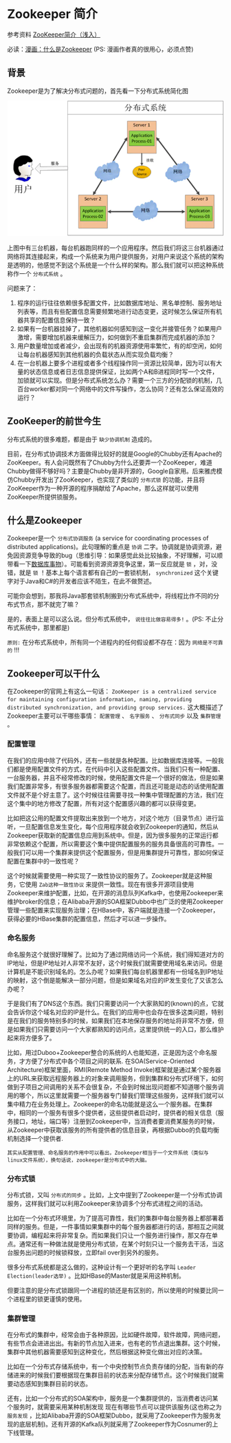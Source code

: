 # Zookeeper 简介

参考资料 [ZooKeeper简介（浅入）](https://juejin.im/post/6844903684610981895)

必读：[漫画：什么是Zookeeper](https://juejin.im/post/6844903684610981895) (PS: 漫画作者真的很用心，必须点赞)

## 背景

Zookeeper是为了解决分布式问题的，首先看一下分布式系统简化图

![分布式系统简略图](assets/images/分布式系统简略图.jpg)

上图中有三台机器，每台机器跑同样的一个应用程序。然后我们将这三台机器通过网络将其连接起来，构成一个系统来为用户提供服务，对用户来说这个系统的架构是透明的，他感觉不到这个系统是一个什么样的架构。那么我们就可以把这种系统称作一个 `分布式系统` 。

问题来了：

1. 程序的运行往往依赖很多配置文件，比如数据库地址、黑名单控制、服务地址列表等，而且有些配置信息需要频繁地进行动态变更，这时候怎么保证所有机器共享的配置信息保持一致？
2. 如果有一台机器挂掉了，其他机器如何感知到这一变化并接管任务？如果用户激增，需要增加机器来缓解压力，如何做到不重启集群而完成机器的添加？
3. 用户数量增加或者减少，会出现有的机器资源使用率繁忙，有的却空闲，如何让每台机器感知到其他机器的负载状态从而实现负载均衡？
4. 在一台机器上要多个进程或者多个线程操作同一资源比较简单，因为可以有大量的状态信息或者日志信息提供保证，比如两个A和B进程同时写一个文件，加锁就可以实现。但是分布式系统怎么办？需要一个三方的分配锁的机制，几百台worker都对同一个网络中的文件写操作，怎么协同？还有怎么保证高效的运行？

## ZooKeeper的前世今生

分布式系统的很多难题，都是由于 `缺少协调机制` 造成的。

目前，在分布式协调技术方面做得比较好的就是Google的Chubby还有Apache的ZooKeeper。有人会问既然有了Chubby为什么还要弄一个ZooKeeper，难道Chubby做得不够好吗？主要是Chubby是非开源的，Google自家用。后来雅虎模仿Chubby开发出了ZooKeeper，也实现了类似的 `分布式锁` 的功能，并且将ZooKeeper作为一种开源的程序捐献给了Apache，那么这样就可以使用ZooKeeper所提供锁服务。

## 什么是Zookeeper

Zookeeper是一个 `分布式协调服务` (a service for coordinating processes of distributed applications)。此句理解的重点是 `协调` 二字。协调就是协调资源，避免因资源竞争导致的bug（思维引导：如果感觉此处比较抽象，不好理解，可以顺带看一下[数据库事物](../../../数据库/SQL/事物.md)）。可能看到资源资源竞争这里，第一反应就是 `锁` ，对，没错，就是 `锁` ！基本上每个语言都有自己的一套锁机制， `synchronized` 这个关键字对于Java和C#的开发者应该不陌生，在此不做赘述。

可能你会想到，那我将Java那套锁机制搬到分布式系统中，将线程比作不同的分布式节点，那不就完了嘛？

是的，表面上是可以这么说。但分布式系统中， `说往往比做容易得多!` 。(PS: 不止分布式系统中，那里都是)

`原则:` 在分布式系统中，所有同一个进程内的任何假设都不存在：因为 `网络是不可靠的` !!!

## Zookeeper可以干什么

在Zookeeper的官网上有这么一句话： `ZooKeeper is a centralized service for maintaining configuration information, naming, providing distributed synchronization, and providing group services.`
这大概描述了Zookeeper主要可以干哪些事情： `配置管理` 、 `名字服务` 、 `分布式同步` 以及 `集群管理` 。

### 配置管理

在我们的应用中除了代码外，还有一些就是各种配置。比如数据库连接等。一般我们都是使用配置文件的方式，在代码中引入这些配置文件。当我们只有一种配置、一台服务器，并且不经常修改的时候，使用配置文件是一个很好的做法，但是如果我们配置非常多，有很多服务器都需要这个配置，而且还可能是动态的话使用配置文件就不是个好主意了。这个时候往往需要寻找一种集中管理配置的方法，我们在这个集中的地方修改了配置，所有对这个配置感兴趣的都可以获得变更。

比如把这公用的配置文件提取出来放到一个地方，对这个地方（目录节点）进行监听，一旦配置信息发生变化，每个应用程序就会收到Zookeeper的通知，然后从Zookeeper获取新的配置信息应用到系统中。但是，因为很多服务的正常运行都非常依赖这个配置，所以需要这个集中提供配置服务的服务具备很高的可靠性。一般我们可以用一个集群来提供这个配置服务，但是用集群提升可靠性，那如何保证配置在集群中的一致性呢？

这个时候就需要使用一种实现了一致性协议的服务了。Zookeeper就是这种服务，它使用 `Zab这种一致性协议` 来提供一致性。现在有很多开源项目使用Zookeeper来维护配置，比如，在开源的消息队列Kafka中，也使用Zookeeper来维护broker的信息；在Alibaba开源的SOA框架Dubbo中也广泛的使用Zookeeper管理一些配置来实现服务治理；在HBase中，客户端就是连接一个Zookeeper，获得必要的HBase集群的配置信息，然后才可以进一步操作。

### 命名服务

命名服务这个就很好理解了。比如为了通过网络访问一个系统，我们得知道对方的IP地址，但是IP地址对人非常不友好，这个时候我们就需要使用域名来访问。但是计算机是不能识别域名的。怎么办呢？如果我们每台机器里都有一份域名到IP地址的映射，这个倒是能解决一部分问题，但是如果域名对应的IP发生变化了又该怎么办呢？

于是我们有了DNS这个东西。我们只需要访问一个大家熟知的(known)的点，它就会告诉你这个域名对应的IP是什么。在我们的应用中也会存在很多这类问题，特别是在我们的服务特别多的时候，如果我们在本地保存服务的地址将非常不方便，但是如果我们只需要访问一个大家都熟知的访问点，这里提供统一的入口，那么维护起来将方便多了。

比如，用过Duboo+Zookeeper整合的系统的人也能知道，正是因为这个命名服务，才方便了分布式中各个项目之间的联系. 在SOA(Service-Oriented Architecture)框架里面，RMI(Remote Method Invoke)框架就是通过某个服务器上的URL来获取远程服务器上的对象来调用服务，但到集群和分布式环境下，如何做到子项目之间调用的关系不会很复杂，不会到时候出现问题都不知道哪个服务调用的哪个，所以这里就需要一个服务器专门替我们管理这些服务，这样我们就可以集中精力在业务处理上。Zookeeper的命名功能就是这么一个服务器。在集群中，相同的一个服务有很多个提供者，这些提供者启动时，提供者的相关信息（服务接口，地址，端口等）注册到Zookeeper中，当消费者要消费某服务的时候，从Zookeeper中获取该服务的所有提供者的信息目录，再根据Dubbo的负载均衡机制选择一个提供者.

 `其实从配置管理、命名服务的作用中可以看出，Zookeeper相当于一个文件系统（类似与linux文件系统），换句话说，zookeeper是分布式中的大脑。`

### 分布式锁

分布式锁，又叫 `分布式的同步` 。比如，上文中提到了Zookeeper是一个分布式协调服务，这样我们就可以利用Zookeeper来协调多个分布式进程之间的活动。

比如在一个分布式环境里，为了提高可靠性，我们的集群中每台服务器上都部署着同样的服务。但是，一件事情如果集群中的每个服务器都进行的话，那相互之间就要协调，编程起来将非常复杂。而如果我们只让一个服务进行操作，那又存在单点。通常还有一种做法就是使用分布式锁，在某个时刻只让一个服务去干活，当这台服务出问题的时候锁释放，立即fail over到另外的服务。

很多分布式系统都是这么做的，这种设计有一个更好听的名字叫 `Leader Election(leader选举)` 。比如HBase的Master就是采用这种机制。

但要注意的是分布式锁跟同一个进程的锁还是有区别的，所以使用的时候要比同一个进程里的锁更谨慎的使用。

### 集群管理

在分布式的集群中，经常会由于各种原因，比如硬件故障，软件故障，网络问题，有些节点会进进出出。有新的节点加入进来，也有老的节点退出集群。这个时候，集群中其他机器需要感知到这种变化，然后根据这种变化做出对应的决策。

比如在一个分布式存储系统中，有一个中央控制节点负责存储的分配，当有新的存储进来的时候我们要根据现在集群目前的状态来分配存储节点。这个时候我们就需要动态感知到集群目前的状态。

还有，比如一个分布式的SOA架构中，服务是一个集群提供的，当消费者访问某个服务时，就需要采用某种机制发现 现在有哪些节点可以提供该服务(这也称之为 `服务发现` ，比如Alibaba开源的SOA框架Dubbo，就采用了Zookeeper作为服务发现的底层机制)。还有开源的Kafka队列就采用了Zookeeper作为Cosnumer的上下线管理。
